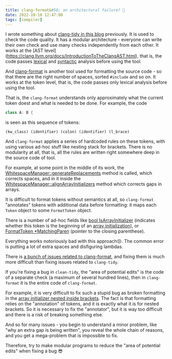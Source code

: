 ```yaml
---
title: clang-format&#58; an architectural failure? 🩼
date: 2022-10-10 12:47:00
tags: [compiler]
---
```


I wrote something about [clang-tidy in this blog](/posts/clang-tidy) previously.
It is used to check the code quality.
It has a modular architecture - everyone can write their own check and use many checks independently from each other.
It works at the [AST level] (https://clang.llvm.org/docs/IntroductionToTheClangAST.html),
that is, the code passes [lexical](https://en.wikipedia.org/wiki/Lexical_analysis) and
[syntactic](https://en.wikipedia.org/wiki/Parsing) analysis before using the tool.

And [clang-format](https://clang.llvm.org/docs/ClangFormatStyleOptions.html) is another tool used for formatting the source code -
so that there are the right number of spaces, sorted `#include` and so on. It works at the token level, that is, the code passes only lexical analysis before using the tool.

That is, the `clang-format` understands only approximately what the current token doest and what is needed to be done.
For example, the code
```c++
class A: B {
```
is seen as this sequence of tokens:
```
(kw_class) (identifier) (colon) (identifier) (l_brace)
```

And `clang-format` applies a series of hardcoded rules on these tokens, with using various ad-hoc stuff like nesting stack for brackets.
There is no modularity at all, that is, all the rules are written right somewhere deep in the source code of tool.

For example, at some point in the middle of its work, the [WhitespaceManager::generateReplacements](https://github.com/llvm/llvm-project/blob/bc839b4b4e27b6e979dd38bcde51436d64bb3699/clang/lib/Format/WhitespaceManager.cpp#L98-L115)
method is called, which corrects spaces, and in it inside the [WhitespaceManager::alignArrayInitializers](https://github.com/llvm/llvm-project/blob/bc839b4b4e27b6e979dd38bcde51436d64bb3699/clang/lib/Format/WhitespaceManager.cpp#L1080-L1102)
method which corrects gaps in arrays.

It is difficult to format tokens without semantics at all,
so `clang-format` "annotates" tokens with additional data before formatting: it maps each `Token` object to some `FormatToken` object.

There is a number of ad-hoc fields like [bool IsArrayInitializer](https://github.com/llvm/llvm-project/blob/874c0327e7e90d42198fd3aba5e3d636e0ba87c3/clang/lib/Format/FormatToken.h#L500)
(indicates whether this token is the beginning of an [array initialization](https://en.cppreference.com/w/c/language/array_initialization)),
or [FormatToken *MatchingParen](https://github.com/llvm/llvm-project/blob/874c0327e7e90d42198fd3aba5e3d636e0ba87c3/clang/lib/Format/FormatToken.h#L485)
(pointer to the closing parenthese).

Everything works notoriously bad with this approach😣. The common error is putting a lot of extra spaces and disfiguring lambdas.

There is [a bunch of issues related to clang-format](https://github.com/llvm/llvm-project/labels/clang-format),
and fixing them is much more difficult than fixing issues related to `clang-tidy`.

If you're fixing a bug in `clean-tidy`, the "area of potential edits" is the code of a separate check (a maximum of several hundred lines),
then in `clang-format` it is the entire code of `clang-format`.

For example, it is very difficult to fix such a stupid bug as broken formatting in the
[array initializer nested inside brackets](https://github.com/llvm/llvm-project/issues/55493#issuecomment-1272639004).
The fact is that formatting relies on the "annotation" of tokens, and it is exactly what it is for nested brackets.
So it is necessary to fix the "annotator", but it is way too difficult and there is a risk of breaking something else.

And so for many issues - you begin to understand a minor problem, like "why an extra gap is being written",
you reveal the whole chain of reasons, and you get a mega-problem that is impossible to fix.

Therefore, try to make modular programs to reduce the "area of potential edits" when fixing a bug 😎
